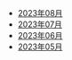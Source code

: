 * [2023年08月](/docs/202308/_sidebar.md)
* [2023年07月](/docs/202307/_sidebar.md)
* [2023年06月](/docs/202306/_sidebar.md)
* [2023年05月](/docs/202305/_sidebar.md)
